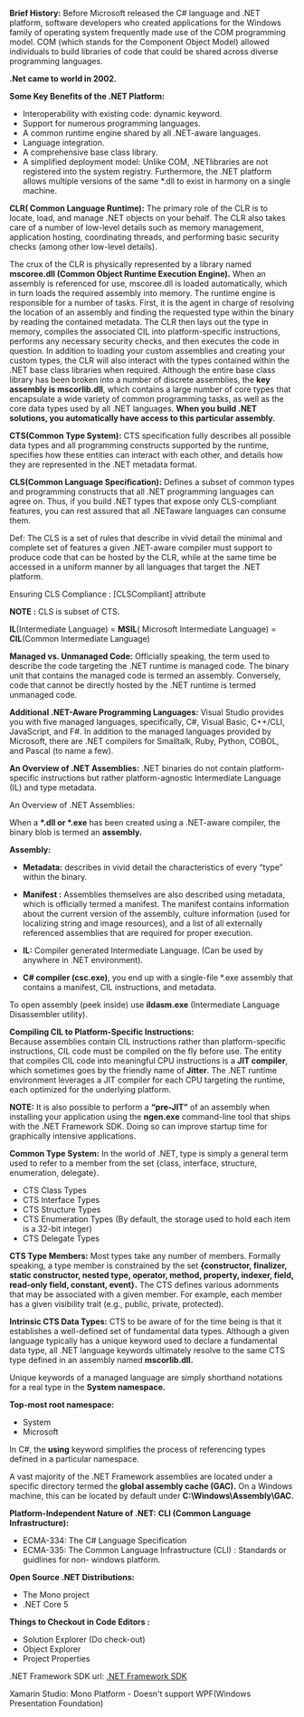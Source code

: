 
**Brief History:**
Before Microsoft released the C# language and .NET platform, software
developers who created applications for the Windows family of operating system
frequently made use of the COM programming model. COM (which stands for the
Component Object Model) allowed individuals to build libraries of code that
could be shared across diverse programming languages. 

**.Net came to world in 2002.**

**Some Key Benefits of the .NET Platform:**
* Interoperability with existing code: dynamic keyword.
* Support for numerous programming languages.
* A common runtime engine shared by all .NET-aware languages.
* Language integration.
* A comprehensive base class library.
* A simplified deployment model: Unlike COM, .NETlibraries are not registered into the system registry. Furthermore, the .NET platform allows multiple versions of the same *.dll to exist in harmony on a single machine.

**CLR( Common Language Runtime):**
The primary role of the CLR is to locate, load, and manage .NET objects on your behalf. The CLR also takes care of a number of low-level details such as memory management, application hosting, coordinating threads, and performing basic security checks (among other low-level details).

The crux of the CLR is physically represented by a library named **mscoree.dll (Common Object Runtime Execution Engine).** When an assembly is referenced for use, mscoree.dll is loaded automatically, which in turn loads the required assembly into memory. The runtime engine is responsible for a number of tasks. First, it is the agent in charge of resolving the location of an assembly and finding the requested type within the binary by reading the contained metadata. The CLR then lays out the type in memory, compiles the associated CIL into platform-specific instructions, performs any necessary security checks, and then executes the code in question. In addition to loading your custom assemblies and creating your custom types, the CLR will also interact with the types contained within the .NET base class libraries when required. Although the entire base class library has been broken into a number of discrete assemblies, the **key assembly is mscorlib.dll**, which contains a large number of core types that encapsulate a wide variety of common programming tasks, as well as the core data types used by all .NET languages. **When you build .NET solutions, you automatically have access to this particular assembly.**

**CTS(Common Type System):**  CTS specification fully describes all possible data types and all programming constructs supported by the runtime, specifies how these entities
can interact with each other, and details how they are represented in the .NET
metadata format.

**CLS(Common Language Specification):**  Defines a subset of common types and programming constructs that all .NET programming languages can agree on. Thus, if you build .NET types that expose only CLS-compliant features, you can rest assured that all .NETaware languages can consume them.

Def: The CLS is a set of rules that describe in vivid detail the minimal and complete set of features a given .NET-aware compiler must support to produce code that can be hosted by the CLR, while at the same time be accessed in a uniform manner by all languages that target the .NET platform.

Ensuring CLS Compliance : [CLSCompliant] attribute

**NOTE :** CLS is subset of CTS.

**IL**(Intermediate Language)  =  **MSIL**( Microsoft Intermediate Language) = **CIL**(Common Intermediate Language)

**Managed vs. Unmanaged Code:**  Officially speaking, the term used to describe the code targeting the .NET runtime is managed code. The binary unit that contains the managed code is termed an assembly. Conversely, code that cannot be directly hosted by the .NET runtime is termed unmanaged code. 

**Additional .NET-Aware Programming Languages:** Visual Studio provides you with five managed languages, specifically, C#, Visual Basic, C++/CLI, JavaScript, and F#. 
In addition to the managed languages provided by Microsoft, there are .NET compilers for Smalltalk, Ruby, Python, COBOL, and Pascal (to name a few). 

**An Overview of .NET Assemblies:**
.NET binaries do not contain platform-specific instructions but rather platform-agnostic Intermediate Language (IL) and type metadata.

An Overview of .NET Assemblies:

When a **\*.dll or \*.exe** has been created using a .NET-aware compiler, the binary blob is termed an **assembly.** 

**Assembly:**
* **Metadata:**  describes in vivid detail the characteristics of every “type” within the binary.
* **Manifest :** Assemblies themselves are also described using metadata, which is officially termed a manifest. The     manifest contains information about the current version of the assembly, culture information (used for localizing string and image resources), and a list of all externally referenced assemblies that are required for proper execution. 
* **IL:** Compiler generated Intermediate Language. (Can be used by anywhere in .NET environment).

* **C# compiler (csc.exe)**, you end up with a single-file \*.exe assembly that contains a manifest, CIL instructions, and metadata.

To open assembly (peek inside) use **ildasm.exe** (Intermediate Language Disassembler utility).

**Compiling CIL to Platform-Specific Instructions:**  
Because assemblies contain CIL instructions rather than platform-specific instructions, CIL code must be compiled on the fly before use. The entity that compiles CIL code into meaningful CPU instructions is a **JIT compiler**, which sometimes goes by the friendly name of **Jitter**. The .NET runtime environment leverages a JIT compiler for each CPU targeting the runtime, each optimized for the underlying platform.

**NOTE:** It is also possible to perform a **“pre-JIT”** of an assembly when installing your application using the **ngen.exe** command-line tool that ships with the .NET Framework SDK. Doing so can improve startup time for graphically intensive applications.

**Common Type System:**  In the world of .NET, type is simply a general term used to refer to a member from the set {class, interface, structure, enumeration, delegate}. 
* CTS Class Types
* CTS Interface Types
* CTS Structure Types
* CTS Enumeration Types (By default, the storage used to hold each item is a 32-bit integer)
* CTS Delegate Types

**CTS Type Members:** Most types take any number of members. Formally speaking, a type member is constrained by the set **{constructor, finalizer, static constructor, nested type, operator, method, property, indexer, field, read-only field, constant, event}.** The CTS defines various adornments that may be associated with a given member. For example, each member has a given visibility trait (e.g., public, private, protected).

**Intrinsic CTS Data Types:**  CTS to be aware of for the time being is that it establishes a well-defined set of fundamental data types. Although a given language typically has a unique keyword used to declare a fundamental data type, all .NET language keywords ultimately resolve to the same CTS type defined in an assembly named **mscorlib.dll.**

Unique keywords of a managed language are simply shorthand notations for a real type in the **System namespace.**

**Top-most root namespace:**
* System
* Microsoft

In C#, the **using** keyword simplifies the process of referencing types defined in a particular namespace.

A vast majority of the .NET Framework assemblies are located under a specific directory termed the **global assembly cache (GAC).** On a Windows machine, this can be located by default under **C:\Windows\Assembly\GAC.**

**Platform-Independent Nature of .NET:**
**CLI (Common Language Infrastructure):**
* ECMA-334: The C# Language Specification
* ECMA-335: The Common Language Infrastructure (CLI) : Standards or guidlines for non- windows platform.

 **Open Source .NET Distributions:**
* The Mono project
* .NET Core 5

**Things to Checkout in Code Editors :**
* Solution Explorer (Do check-out)
* Object Explorer
* Project Properties

.NET Framework SDK url:  [.NET Framework SDK ](https://msdn.microsoft.com/library)

Xamarin Studio: Mono Platform - Doesn't support WPF(Windows Presentation Foundation)
